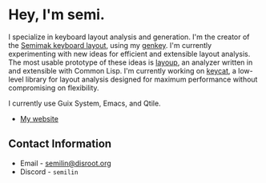 # Hey, I'm semi.

I specialize in keyboard layout analysis and generation. I'm the creator of the [Semimak keyboard layout](https://semilin.github.io/semimak), using my [genkey](https://semilin.github.io/genkey). I'm currently experimenting with new ideas for efficient and extensible layout analysis. The most usable prototype of these ideas is [layoup](https://github.com/semilin/layoup), an analyzer written in and extensible with Common Lisp. I'm currently working on [keycat](https://github.com/semilin/keycat), a low-level library for layout analysis designed for maximum performance without compromising on flexibility. 

I currently use Guix System, Emacs, and Qtile.

- [My website](https://semilin.github.io)

## Contact Information
* Email - semilin@disroot.org
* Discord - `semilin`
